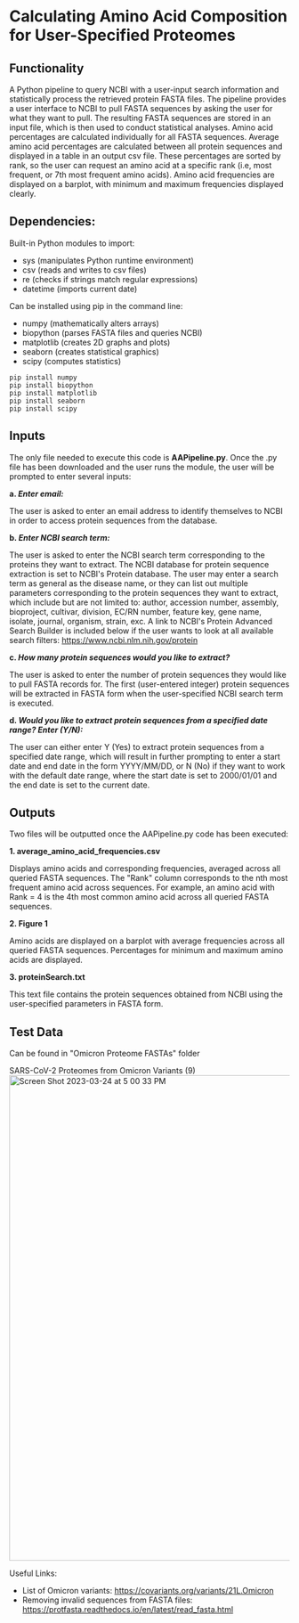 # Calculating Amino Acid Composition for User-Specified Proteomes 

## Functionality
A Python pipeline to query NCBI with a user-input search information and statistically process the retrieved protein FASTA files. The pipeline provides a user interface to NCBI to pull FASTA sequences by asking the user for what they want to pull. The resulting FASTA sequences are stored in an input file, which is then used to conduct statistical analyses. Amino acid percentages are calculated individually for all FASTA sequences. Average amino acid percentages are calculated between all protein sequences and displayed in a table in an output csv file. These percentages are sorted by rank, so the user can request an amino acid at a specific rank (i.e, most frequent, or 7th most frequent amino acids). Amino acid frequencies are displayed on a barplot, with minimum and maximum frequencies displayed clearly.


## Dependencies: 
Built-in Python modules to import:

- sys (manipulates Python runtime environment)
- csv (reads and writes to csv files)
- re (checks if strings match regular expressions)
- datetime (imports current date)

Can be installed using pip in the command line:

- numpy (mathematically alters arrays)
- biopython (parses FASTA files and queries NCBI)
- matplotlib (creates 2D graphs and plots)
- seaborn (creates statistical graphics)
- scipy (computes statistics)

```
pip install numpy
pip install biopython
pip install matplotlib
pip install seaborn
pip install scipy
```


## Inputs
The only file needed to execute this code is **AAPipeline.py**. Once the .py file has been downloaded and the user runs the module, the user will be prompted to enter several inputs:

**a.  _Enter email:_**

The user is asked to enter an email address to identify themselves to NCBI in order to access protein sequences from the database.
  
**b.  _Enter NCBI search term:_**

The user is asked to enter the NCBI search term corresponding to the proteins they want to extract. The NCBI database for protein sequence extraction is set to NCBI's Protein database. The user may enter a search term as general as the disease name, or they can list out multiple parameters corresponding to the protein sequences they want to extract, which include but are not limited to: author, accession number, assembly, bioproject, cultivar, division, EC/RN number, feature key, gene name, isolate, journal, organism, strain, exc. A link to NCBI's Protein Advanced Search Builder is included below if the user wants to look at all available search filters:
      https://www.ncbi.nlm.nih.gov/protein
 
 **c.  _How many protein sequences would you like to extract?_**

The user is asked to enter the number of protein sequences they would like to pull FASTA records for. The first (user-entered integer)  protein sequences will be extracted in FASTA form when the user-specified NCBI search term is executed. 
  
**d.  _Would you like to extract protein sequences from a specified date range? Enter (Y/N):_**

The user can either enter Y (Yes) to extract protein sequences from a specified date range, which will result in further prompting to enter a start date and end date in the form YYYY/MM/DD, or N (No) if they want to work with the default date range, where the start date is set to 2000/01/01 and the end date is set to the current date.


## Outputs
Two files will be outputted once the AAPipeline.py code has been executed:

**1. average_amino_acid_frequencies.csv**

Displays amino acids and corresponding frequencies, averaged across all queried FASTA sequences. The "Rank" column corresponds to the nth most frequent amino acid across sequences. For example, an amino acid with Rank = 4 is the 4th most common amino acid across all queried FASTA sequences.

**2. Figure 1**

Amino acids are displayed on a barplot with average frequencies across all queried FASTA sequences. Percentages for minimum and maximum amino acids are displayed.

**3. proteinSearch.txt**

This text file contains the protein sequences obtained from NCBI using the user-specified parameters in FASTA form. 


## Test Data
Can be found in "Omicron Proteome FASTAs" folder


SARS-CoV-2 Proteomes from Omicron Variants (9)
<img width="872" alt="Screen Shot 2023-03-24 at 5 00 33 PM" src="https://user-images.githubusercontent.com/125703033/227651451-e03a6295-3a8c-4f9e-b9b1-4f5002cbcc7d.png">

Useful Links:
- List of Omicron variants: https://covariants.org/variants/21L.Omicron
- Removing invalid sequences from FASTA files: https://protfasta.readthedocs.io/en/latest/read_fasta.html

